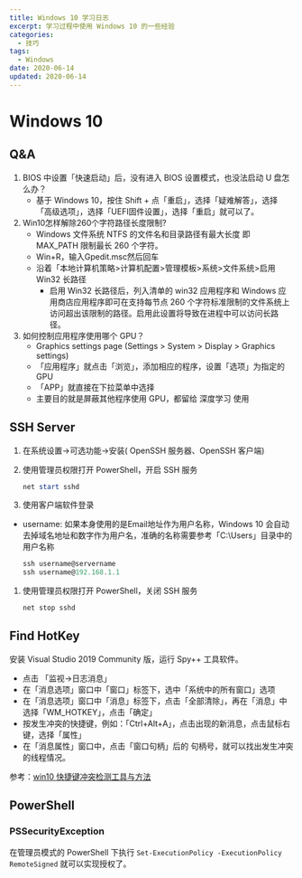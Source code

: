 ```yaml
---
title: Windows 10 学习日志
excerpt: 学习过程中使用 Windows 10 的一些经验
categories:
  - 技巧
tags:
  - Windows
date: 2020-06-14
updated: 2020-06-14
---
```


# Windows 10

## Q&A

1. BIOS 中设置「快速启动」后，没有进入 BIOS 设置模式，也没法启动 U 盘怎么办？
    - 基于 Windows 10，按住 Shift + 点「重启」，选择「疑难解答」，选择「高级选项」，选择「UEFI固件设置」，选择「重启」就可以了。
1. Win10怎样解除260个字符路径长度限制?
    - Windows 文件系统 NTFS 的文件名和目录路径有最大长度 即 MAX_PATH 限制最长 260 个字符。
    - Win+R，输入Gpedit.msc然后回车
    - 沿着「本地计算机策略>计算机配置>管理模板>系统>文件系统>启用 Win32 长路径
        - 启用 Win32 长路径后，列入清单的 win32 应用程序和 Windows 应用商店应用程序即可在支持每节点 260 个字符标准限制的文件系统上访问超出该限制的路径。启用此设置将导致在进程中可以访问长路径。
1. 如何控制应用程序使用哪个 GPU？
    - Graphics settings page (Settings > System > Display > Graphics settings)
    - 「应用程序」就点击「浏览」，添加相应的程序，设置「选项」为指定的GPU
    - 「APP」就直接在下拉菜单中选择
    - 主要目的就是屏蔽其他程序使用 GPU，都留给 深度学习 使用

## SSH Server

1. 在系统设置→可选功能→安装( OpenSSH 服务器、OpenSSH 客户端)

1. 使用管理员权限打开 PowerShell，开启 SSH 服务

    ```powershell
    net start sshd
    ```

1. 使用客户端软件登录

- username: 如果本身使用的是Email地址作为用户名称，Windows 10 会自动去掉域名地址和数字作为用户名，准确的名称需要参考「C:\Users」目录中的用户名称

    ```powershell
    ssh username@servername
    ssh username@192.168.1.1
    ```

1. 使用管理员权限打开 PowerShell，关闭 SSH 服务

    ```powershell
    net stop sshd
    ```

## Find HotKey

安装 Visual Studio 2019 Community 版，运行 Spy++ 工具软件。

- 点击 「监视→日志消息」
- 在「消息选项」窗口中「窗口」标签下，选中「系统中的所有窗口」选项
- 在「消息选项」窗口中「消息」标签下，点击「全部清除」，再在「消息」中选择「WM_HOTKEY」，点击「确定」
- 按发生冲突的快捷键，例如：「Ctrl+Alt+A」，点击出现的新消息，点击鼠标右键，选择「属性」
- 在「消息属性」窗口中，点击「窗口句柄」后的 句柄号，就可以找出发生冲突的线程情况。

参考：[win10 快捷键冲突检测工具与方法](https://blog.csdn.net/zw521cx/article/details/102665663?utm_medium=distribute.pc_relevant_t0.none-task-blog-BlogCommendFromMachineLearnPai2-1.nonecase&depth_1-utm_source=distribute.pc_relevant_t0.none-task-blog-BlogCommendFromMachineLearnPai2-1.nonecase)

## PowerShell

### PSSecurityException

在管理员模式的 PowerShell 下执行 `Set-ExecutionPolicy -ExecutionPolicy RemoteSigned` 就可以实现授权了。
